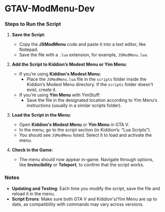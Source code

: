 # GTAV-ModMenu-Dev

### Steps to Run the Script

1. **Save the Script**:
   - Copy the **JSModMenu** code and paste it into a text editor, like Notepad.
   - Save the file with a `.lua` extension, for example, `JSModMenu.lua`.

2. **Add the Script to Kiddion’s Modest Menu or Yim Menu**:
   - If you’re using **Kiddion's Modest Menu**:
     - Place the `JSModMenu.lua` file in the `scripts` folder inside the Kiddion’s Modest Menu directory. If the `scripts` folder doesn’t exist, create it.
   - If you’re using **Yim Menu** with YimStuff:
     - Save the file in the designated location according to Yim Menu’s instructions (usually in a similar scripts folder).

3. **Load the Script in the Menu**:
   - Open **Kiddion's Modest Menu** or **Yim Menu** in GTA V.
   - In the menu, go to the script section (in Kiddion’s: “Lua Scripts”).
   - You should see `JSModMenu` listed. Select it to load and activate the menu.

4. **Check in the Game**:
   - The menu should now appear in-game. Navigate through options, like **Invincibility** or **Teleport**, to confirm that the script works.

### Notes

- **Updating and Testing**: Each time you modify the script, save the file and reload it in the menu.
- **Script Errors**: Make sure both GTA V and Kiddion's/Yim Menu are up to date, as compatibility with commands may vary across versions.
